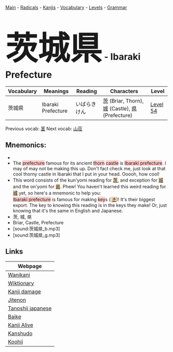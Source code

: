 <style> bigfont {font-size: 100px}</style>
[Main](../README.md) -
[Radicals](../radicals.md) -
[Kanjis](../kanjis.md) -
[Vocabulary](../vocabulary.md) -
[Levels](../levels.md) -
[Grammar](../grammar.md)
# <bigfont> 茨城県</bigfont> - Ibaraki Prefecture 

| Vocabulary | Meanings | Reading | Characters | Level |
| --- | --- | --- | --- | --- |
| 茨城県 | Ibaraki Prefecture | いばらきけん |  [茨](../kanjis/茨.md) (Briar, Thorn), [城](../kanjis/城.md) (Castle), [県](../kanjis/県.md) (Prefecture) | [Level 54](../levels/wk_level54.md) |

Previous vocab: [茎](茎.md) Next vocab: [山荘](山荘.md) 

## Mnemonics:

* 
* The <span style="background-color:#ffcccb"> prefecture</span> famous for its ancient <span style="background-color:#ffcccb"> thorn</span> <span style="background-color:#ffcccb"> castle</span> is <span style="background-color:#ffcccb"> Ibaraki prefecture</span>. I may of may not be making this up. Don't fact check me, just look at that cool thorny castle in Ibaraki that I put in your head. Ooooh, how cool!
* This word consists of the kun'yomi reading for <span style="background-color:#fed8b1"> [茨](https://jisho.org/search/茨)</span>, and exception for <span style="background-color:#fed8b1"> [城](https://jisho.org/search/城)</span> and the on'yomi for <span style="background-color:#fed8b1"> [県](https://jisho.org/search/県)</span>. Phew! You haven't learned this weird reading for <span style="background-color:#fed8b1"> [城](https://jisho.org/search/城)</span> yet, so here's a mnemonic to help you:<br /><span style="background-color:#ffcccb"> Ibaraki prefecture</span> is famous for making <span style="background-color:#ffcccb"> key</span>s (<span style="background-color:#fed8b1"> [き](https://jisho.org/search/き)</span>)! It's their biggest export. The key to knowing this reading is in the keys they make! Or, just knowing that it's the same in English and Japanese.
* 茨, 城, 県
* Briar, Castle, Prefecture
* [sound:茨城県_b.mp3]
* [sound:茨城県_g.mp3]


## Links 

| Webpage |
| --- |
| [Wanikani          ](https://www.wanikani.com/kanji/茨城県) |
| [Wiktionary        ](https://en.wiktionary.org/wiki/茨城県) |
| [Kanji damage      ](http://www.kanjidamage.com/kanji/search?utf8=✓&q=茨城県) |
| [Jitenon           ](https://jitenon.com/kanji/茨城県) |
| [Tanoshii japanese ](https://www.tanoshiijapanese.com/dictionary/kanji.cfm?k=茨城県) |
| [Baike             ](https://baike.baidu.com/item/茨城県) |
| [Kanji Alive       ](https://app.kanjialive.com/茨城県) |
| [Kanshudo          ](https://www.kanshudo.com/searchmn?q=茨城県) |
| [Koohii            ](https://kanji.koohii.com/study/kanji/茨城県) |
